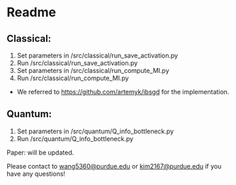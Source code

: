 # Readme
## Classical:
  1. Set parameters in /src/classical/run_save_activation.py
  2. Run /src/classical/run_save_activation.py
  3. Set parameters in /src/classical/run_compute_MI.py
  4. Run /src/classical/run_compute_MI.py
     
  * We referred to https://github.com/artemyk/ibsgd for the implementation.
## Quantum:
  1. Set parameters in /src/quantum/Q_info_bottleneck.py
  2. Run /src/quantum/Q_info_bottleneck.py



Paper: will be updated.

Please contact to wang5360@purdue.edu or kim2167@purdue.edu if you have any questions!
